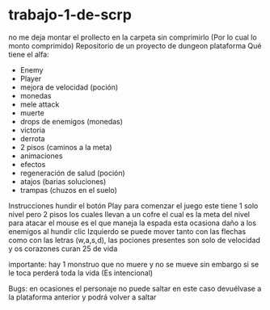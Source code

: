 # trabajo-1-de-scrp
no me deja montar el prollecto en la carpeta sin comprimirlo (Por lo cual lo monto comprimido)
Repositorio de un proyecto de dungeon plataforma
Qué tiene el alfa:
- Enemy
- Player
- mejora de velocidad (poción)
- monedas
- mele attack
- muerte
- drops de enemigos (monedas)
- victoria
- derrota
- 2 pisos (caminos a la meta)
- animaciones
- efectos 
- regeneración de salud (poción)
- atajos (barias soluciones)
- trampas (chuzos en el suelo)

Instrucciones
hundir el botón Play para comenzar el juego este tiene 1 solo nivel pero 2 pisos los cuales llevan a un cofre el cual es la meta del nivel para atacar el mouse es el que maneja la espada esta ocasiona daño a los enemigos al hundir clic Izquierdo se puede mover tanto con las flechas como con las letras (w,a,s,d), las pociones presentes son solo de velocidad y os corazones curan 25 de vida 

importante:
hay 1 monstruo que no muere y no se mueve sin embargo si se le toca perderá toda la vida (Es intencional)

Bugs:
en ocasiones el personaje no puede saltar en este caso devuélvase a la plataforma anterior y podrá volver a saltar
